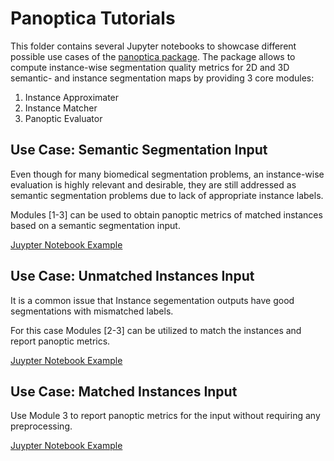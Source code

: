# Panoptica Tutorials

This folder contains several Jupyter notebooks to showcase different possible use cases of the [panoptica package](https://github.com/BrainLesion/panoptica).
The package allows to compute instance-wise segmentation quality metrics for 2D and 3D semantic- and instance segmentation maps by providing 3 core modules:

1. Instance Approximater
1. Instance Matcher
1. Panoptic Evaluator

## Use Case: Semantic Segmentation Input

Even though for many biomedical segmentation problems, an instance-wise evaluation is highly relevant and desirable, they are still addressed as semantic segmentation problems due to lack of appropriate instance labels.

Modules [1-3] can be used to obtain panoptic metrics of matched instances based on a semantic segmentation input.

[Juypter Notebook Example](example_spine_semantic.ipynb)

## Use Case: Unmatched Instances Input

It is a common issue that Instance segementation outputs have good segmentations with mismatched labels.

For this case Modules [2-3] can be utilized to match the instances and report panoptic metrics.

[Juypter Notebook Example](example_spine_unmatched_instance.ipynb)

## Use Case: Matched Instances Input

Use Module 3 to report panoptic metrics for the input without requiring any preprocessing.

[Juypter Notebook Example](example_spine_matched_instance.ipynb)
